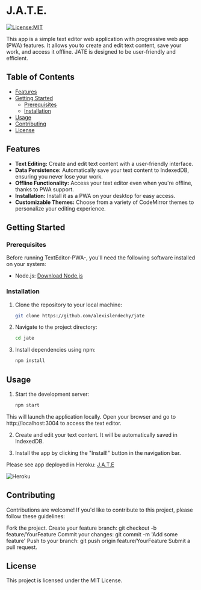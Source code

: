 # J.A.T.E.

[![License:MIT](https://img.shields.io/badge/License-MIT-yellow.svg)](https://opensource.org/license/mit/)


This app is a simple text editor web application with progressive web app (PWA) features. It allows you to create and edit text content, save your work, and access it offline. JATE is designed to be user-friendly and efficient.

## Table of Contents

- [Features](#features)
- [Getting Started](#getting-started)
  - [Prerequisites](#prerequisites)
  - [Installation](#installation)
- [Usage](#usage)
- [Contributing](#contributing)
- [License](#license)

## Features

- **Text Editing:** Create and edit text content with a user-friendly interface.
- **Data Persistence:** Automatically save your text content to IndexedDB, ensuring you never lose your work.
- **Offline Functionality:** Access your text editor even when you're offline, thanks to PWA support.
- **Installation:** Install it as a PWA on your desktop for easy access.
- **Customizable Themes:** Choose from a variety of CodeMirror themes to personalize your editing experience.

## Getting Started

### Prerequisites

Before running TextEditor-PWA-, you'll need the following software installed on your system:

- Node.js: [Download Node.js](https://nodejs.org/)

### Installation

1. Clone the repository to your local machine:

   ```bash
   git clone https://github.com/alexislendechy/jate
2. Navigate to the project directory:
   ```sh
   cd jate
3. Install dependencies using npm:
    ```sh
    npm install 
## Usage
1. Start the development server:
    ```sh
    npm start
This will launch the application locally. Open your browser and go to http://localhost:3004 to access the text editor.

2. Create and edit your text content. It will be automatically saved in IndexedDB.

3. Install the app by clicking the "Install!" button in the navigation bar.

Please see app deployed in Heroku: [J.A.T.E](https://jate2-7755528bc6ca.herokuapp.com/)

![Heroku](https://img.shields.io/badge/heroku-%23430098.svg?style=for-the-badge&logo=heroku&logoColor=white)

## Contributing
Contributions are welcome! If you'd like to contribute to this project, please follow these guidelines:

Fork the project.
Create your feature branch: git checkout -b feature/YourFeature
Commit your changes: git commit -m 'Add some feature'
Push to your branch: git push origin feature/YourFeature
Submit a pull request.
## License
This project is licensed under the MIT License.
